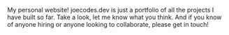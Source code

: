My personal website! joecodes.dev is just a portfolio of all the projects I have built so far. Take a look, let me know what you think. And if you know of anyone hiring or anyone looking to collaborate, please get in touch!
